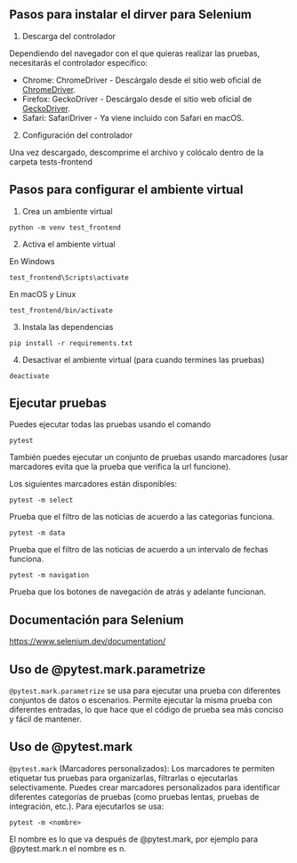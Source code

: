 ## Pasos para instalar el dirver para Selenium

1. Descarga del controlador

Dependiendo del navegador con el que quieras realizar las pruebas, necesitarás el controlador específico:

* Chrome: ChromeDriver - Descárgalo desde el sitio web oficial de [ChromeDriver](https://sites.google.com/chromium.org/driver/).
* Firefox: GeckoDriver - Descárgalo desde el sitio web oficial de [GeckoDriver](https://github.com/mozilla/geckodriver/releases).
* Safari: SafariDriver - Ya viene incluido con Safari en macOS.

2. Configuración del controlador

Una vez descargado, descomprime el archivo y colócalo dentro de la carpeta tests-frontend

## Pasos para configurar el ambiente virtual

1. Crea un ambiente virtual

```
python -m venv test_frontend
```

2. Activa el ambiente virtual

En Windows

```
test_frontend\Scripts\activate
```

En macOS y Linux

```
test_frontend/bin/activate
```

3. Instala las dependencias

```
pip install -r requirements.txt
```

4. Desactivar el ambiente virtual (para cuando termines las pruebas)

```
deactivate
```
## Ejecutar pruebas

Puedes ejecutar todas las pruebas usando el comando

```
pytest
```

También puedes ejecutar un conjunto de pruebas usando marcadores (usar marcadores evita que la prueba que verifica la url funcione).

Los siguientes marcadores están disponibles:

```
pytest -m select
```
Prueba que el filtro de las noticias de acuerdo a las categorias funciona.

```
pytest -m data
```
Prueba que el filtro de las noticias de acuerdo a un intervalo de fechas funciona.

```
pytest -m navigation
```
Prueba que los botones de navegación de atrás y adelante funcionan.

## Documentación para Selenium

https://www.selenium.dev/documentation/

## Uso de @pytest.mark.parametrize

`@pytest.mark.parametrize` se usa para ejecutar una prueba con diferentes conjuntos de datos o escenarios. Permite ejecutar la misma prueba con diferentes entradas, lo que hace que el código de prueba sea más conciso y fácil de mantener.

## Uso de @pytest.mark

`@pytest.mark` (Marcadores personalizados): Los marcadores te permiten etiquetar tus pruebas para organizarlas, filtrarlas o ejecutarlas selectivamente. Puedes crear marcadores personalizados para identificar diferentes categorías de pruebas (como pruebas lentas, pruebas de integración, etc.). Para ejecutarlos se usa:

```
pytest -m <nombre>
```

El nombre es lo que va después de @pytest.mark, por ejemplo para @pytest.mark.n el nombre es n.
